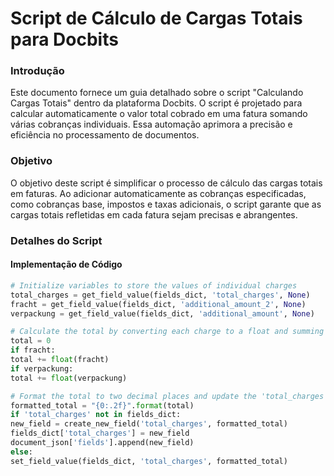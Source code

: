 # Script de Cálculo de Cargas Totais para Docbits

### Introdução

Este documento fornece um guia detalhado sobre o script "Calculando Cargas Totais" dentro da plataforma Docbits. O script é projetado para calcular automaticamente o valor total cobrado em uma fatura somando várias cobranças individuais. Essa automação aprimora a precisão e eficiência no processamento de documentos.

### Objetivo

O objetivo deste script é simplificar o processo de cálculo das cargas totais em faturas. Ao adicionar automaticamente as cobranças especificadas, como cobranças base, impostos e taxas adicionais, o script garante que as cargas totais refletidas em cada fatura sejam precisas e abrangentes.

### Detalhes do Script

#### Implementação de Código
```python
# Initialize variables to store the values of individual charges
total_charges = get_field_value(fields_dict, 'total_charges', None)
fracht = get_field_value(fields_dict, 'additional_amount_2', None)
verpackung = get_field_value(fields_dict, 'additional_amount', None)

# Calculate the total by converting each charge to a float and summing them up
total = 0
if fracht:
total += float(fracht)
if verpackung:
total += float(verpackung)

# Format the total to two decimal places and update the 'total_charges' field
formatted_total = "{0:.2f}".format(total)
if 'total_charges' not in fields_dict:
new_field = create_new_field('total_charges', formatted_total)
fields_dict['total_charges'] = new_field
document_json['fields'].append(new_field)
else:
set_field_value(fields_dict, 'total_charges', formatted_total)
```

